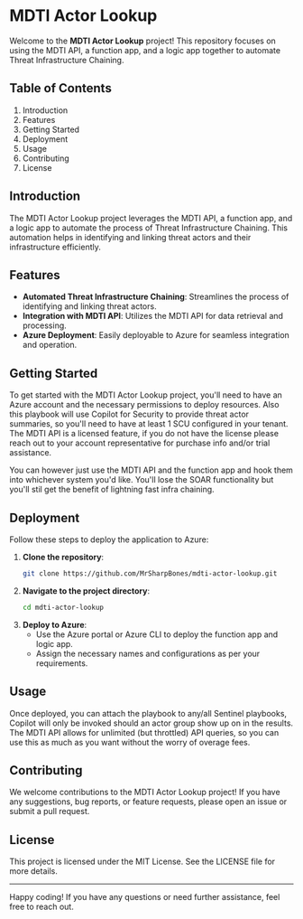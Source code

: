 # MDTI Actor Lookup

Welcome to the **MDTI Actor Lookup** project! This repository focuses on using the MDTI API, a function app, and a logic app together to automate Threat Infrastructure Chaining.

## Table of Contents

1. Introduction
2. Features
3. Getting Started
4. Deployment
5. Usage
6. Contributing
7. License

## Introduction

The MDTI Actor Lookup project leverages the MDTI API, a function app, and a logic app to automate the process of Threat Infrastructure Chaining. This automation helps in identifying and linking threat actors and their infrastructure efficiently.

## Features

- **Automated Threat Infrastructure Chaining**: Streamlines the process of identifying and linking threat actors.
- **Integration with MDTI API**: Utilizes the MDTI API for data retrieval and processing.
- **Azure Deployment**: Easily deployable to Azure for seamless integration and operation.

## Getting Started

To get started with the MDTI Actor Lookup project, you'll need to have an Azure account and the necessary permissions to deploy resources.  Also this playbook will use Copilot for Security to provide threat actor summaries, so you'll need to have at least 1 SCU configured in your tenant.  The MDTI API is a licensed feature, if you do not have the license please reach out to your account representative for purchase info and/or trial assistance.

You can however just use the MDTI API and the function app and hook them into whichever system you'd like.  You'll lose the SOAR functionality but you'll stil get the benefit of lightning fast infra chaining.

## Deployment

Follow these steps to deploy the application to Azure:

1. **Clone the repository**:
    ```bash
    git clone https://github.com/MrSharpBones/mdti-actor-lookup.git
    ```
2. **Navigate to the project directory**:
    ```bash
    cd mdti-actor-lookup
    ```
3. **Deploy to Azure**:
    - Use the Azure portal or Azure CLI to deploy the function app and logic app.
    - Assign the necessary names and configurations as per your requirements.

## Usage

Once deployed, you can attach the playbook to any/all Sentinel playbooks, Copilot will only be invoked should an actor group show up on in the results.  The MDTI API allows for unlimited (but throttled) API queries, so you can use this as much as you want without the worry of overage fees.

## Contributing

We welcome contributions to the MDTI Actor Lookup project! If you have any suggestions, bug reports, or feature requests, please open an issue or submit a pull request.

## License

This project is licensed under the MIT License. See the LICENSE file for more details.

---

Happy coding! If you have any questions or need further assistance, feel free to reach out.

